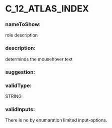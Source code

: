 

# C_12_ATLAS_INDEX



  


### nameToShow:
  
role description  


### description:
  
determinds the mousehover text  


### suggestion:
  
  


### validType:
  
STRING  


### validInputs:
  
There is no by enumaration limited input-options.

